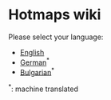 # Hotmaps wiki
Please select your language:


*    [English](../en/Home)
*    [German](../de/Home)<sup>\*</sup>
*    [Bulgarian](../bg/Home)<sup>\*</sup>

<sup>\*</sup>: machine translated
